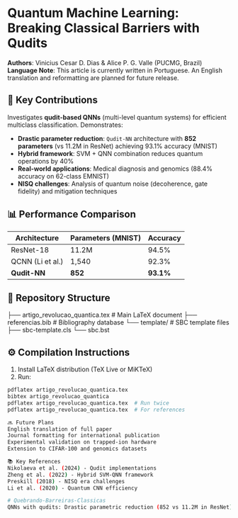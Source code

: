 # Quantum Machine Learning: Breaking Classical Barriers with Qudits

**Authors**: Vinicius Cesar D. Dias & Alice P. G. Valle (PUCMG, Brazil)  
**Language Note**: This article is currently written in Portuguese. An English translation and reformatting are planned for future release.

## 🔬 Key Contributions
Investigates **qudit-based QNNs** (multi-level quantum systems) for efficient multiclass classification. Demonstrates:
- **Drastic parameter reduction**: `Qudit-NN` architecture with **852 parameters** (vs 11.2M in ResNet) achieving 93.1% accuracy (MNIST)
- **Hybrid framework**: SVM + QNN combination reduces quantum operations by 40%
- **Real-world applications**: Medical diagnosis and genomics (88.4% accuracy on 62-class EMNIST)
- **NISQ challenges**: Analysis of quantum noise (decoherence, gate fidelity) and mitigation techniques

## 📊 Performance Comparison
| Architecture      | Parameters (MNIST) | Accuracy |
|-------------------|--------------------|----------|
| ResNet-18         | 11.2M              | 94.5%    |
| QCNN (Li et al.)  | 1,540              | 92.3%    |
| **Qudit-NN**      | **852**            | **93.1%** |

## 📁 Repository Structure
├── artigo_revolucao_quantica.tex # Main LaTeX document
├── referencias.bib # Bibliography database
   └── template/ # SBC template files
├── sbc-template.cls
    └── sbc.bst

## ⚙️ Compilation Instructions
1. Install LaTeX distribution (TeX Live or MiKTeX)
2. Run:
```bash
pdflatex artigo_revolucao_quantica.tex
bibtex artigo_revolucao_quantica
pdflatex artigo_revolucao_quantica.tex  # Run twice
pdflatex artigo_revolucao_quantica.tex  # For references

🔜 Future Plans
English translation of full paper
Journal formatting for international publication
Experimental validation on trapped-ion hardware
Extension to CIFAR-100 and genomics datasets

📚 Key References
Nikolaeva et al. (2024) - Qudit implementations
Zheng et al. (2022) - Hybrid SVM-QNN framework
Preskill (2018) - NISQ era challenges
Li et al. (2020) - Quantum CNN efficiency

# Quebrando-Barreiras-Classicas
QNNs with qudits: Drastic parametric reduction (852 vs 11.2M in ResNet) for multiclass classification. Audit-NN achieves 93.1% on MNIST. Hybrid SVM-QNN framework reduces quantum operations by 40%. Discusses NISQ challenges (decoherence, fidelity) and applications in medical imaging/genomics. Authors: Dias &amp; Valle.
